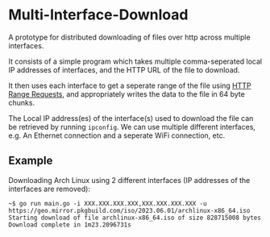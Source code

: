 # Multi-Interface-Download

A prototype for distributed downloading of files over http across multiple interfaces.

It consists of a simple program which takes multiple comma-seperated local IP addresses of interfaces, and the HTTP URL of the file to download. 

It then uses each interface to get a seperate range of the file using [HTTP Range Requests](https://developer.mozilla.org/en-US/docs/Web/HTTP/Range_requests), and appropriately writes the data to the file in 64 byte chunks.

The Local IP address(es) of the interface(s) used to download the file can be retrieved by running `ipconfig`. We can use multiple different interfaces, e.g. An Ethernet connection and a seperate WiFi connection, etc.

## Example

Downloading Arch Linux using 2 different interfaces (IP addresses of the interfaces are removed):

```
~$ go run main.go -i XXX.XXX.XXX.XXX,XXX.XXX.XXX.XXX -u https://geo.mirror.pkgbuild.com/iso/2023.06.01/archlinux-x86_64.iso
Starting download of file archlinux-x86_64.iso of size 828715008 bytes
Download complete in 1m23.2096731s
```